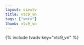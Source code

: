 ```yaml
--- 
layout: sieutv
title: vtc9_vn
tags: ["vntv"]
thumb: vtc9_vn
---
```

{% include tvadv key="vtc9_vn" %}
